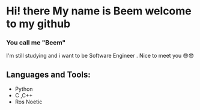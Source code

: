 # Hi! there My name is Beem welcome to my github
### You call me "Beem"
 I'm still studying and i want to be Software Engineer . 
 Nice to meet you 😎😎

## Languages and Tools:
- Python 
- C ,C++
- Ros Noetic
